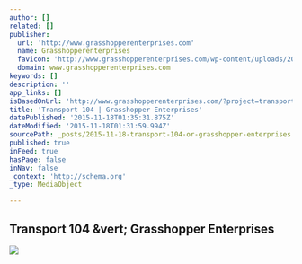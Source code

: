 ```yaml
---
author: []
related: []
publisher:
  url: 'http://www.grasshopperenterprises.com'
  name: Grasshopperenterprises
  favicon: 'http://www.grasshopperenterprises.com/wp-content/uploads/2014/12/ge_logo-e1437129093214-150x150.jpg'
  domain: www.grasshopperenterprises.com
keywords: []
description: ''
app_links: []
isBasedOnUrl: 'http://www.grasshopperenterprises.com/?project=transport-104'
title: 'Transport 104 | Grasshopper Enterprises'
datePublished: '2015-11-18T01:35:31.875Z'
dateModified: '2015-11-18T01:31:59.994Z'
sourcePath: _posts/2015-11-18-transport-104-or-grasshopper-enterprises.md
published: true
inFeed: true
hasPage: false
inNav: false
_context: 'http://schema.org'
_type: MediaObject

---
```

<article style=""><h1>Transport 104 &amp;vert; Grasshopper Enterprises</h1><p></p><img src="http://www.grasshopperenterprises.com/wp-content/uploads/2014/12/T104.jpg" /></article>